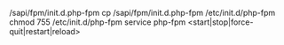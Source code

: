 <phpsrcdir>/sapi/fpm/init.d.php-fpm
cp <phpsrcdir>/sapi/fpm/init.d.php-fpm /etc/init.d/php-fpm
chmod 755 /etc/init.d/php-fpm
service php-fpm <start|stop|force-quit|restart|reload>
#

